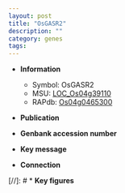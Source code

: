 ```yaml
---
layout: post
title: "OsGASR2"
description: ""
category: genes
tags: 
---
```


* **Information**  
    + Symbol: OsGASR2  
    + MSU: [LOC_Os04g39110](http://rice.uga.edu/cgi-bin/ORF_infopage.cgi?orf=LOC_Os04g39110)  
    + RAPdb: [Os04g0465300](http://rapdb.dna.affrc.go.jp/viewer/gbrowse_details/irgsp1?name=Os04g0465300)  

* **Publication**  

* **Genbank accession number**  

* **Key message**  

* **Connection**  

[//]: # * **Key figures**  


